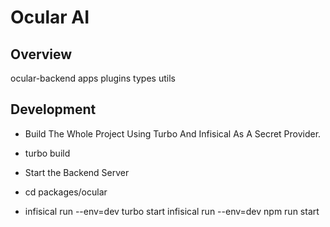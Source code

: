 # Ocular AI

## Overview

ocular-backend
apps
plugins
types
utils

## Development

- Build The Whole Project Using Turbo And Infisical As A Secret Provider.
- turbo build

- Start the Backend Server
- cd packages/ocular
- infisical run --env=dev turbo start
  infisical run --env=dev npm run start
